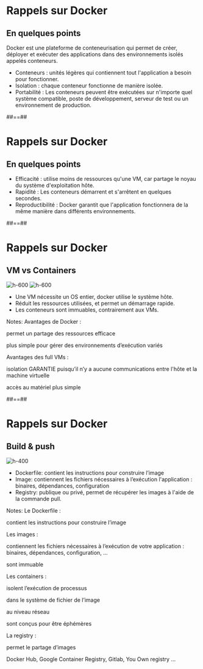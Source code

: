 <!-- .slide:-->

# Rappels sur Docker
## En quelques points

Docker est une plateforme de conteneurisation qui permet de créer, déployer et exécuter des applications dans des environnements isolés appelés conteneurs.
* Conteneurs : unités légères qui contiennent tout l'application a besoin pour fonctionner.
* Isolation : chaque conteneur fonctionne de manière isolée.
* Portabilité : Les conteneurs peuvent être exécutées sur n'importe quel système compatible, poste de développement, serveur de test ou un environnement de production.

##==##

# Rappels sur Docker
## En quelques points

* Efficacité : utilise moins de ressources qu'une VM, car partage le noyau du système d'exploitation hôte.
* Rapidité : Les conteneurs démarrent et s'arrêtent en quelques secondes.
* Reproductibilité : Docker garantit que l'application fonctionnera de la même manière dans différents environnements.

##==##

<!-- .slide: class="flex-row" -->
# Rappels sur Docker
## VM vs Containers

![h-600](./assets/images/vms.png)
![h-600](./assets/images/containers.png)

* Une VM nécessite un OS entier, docker utilise le système hôte.
* Réduit les ressources utilisées, et permet un démarrage rapide.
* Les conteneurs sont immuables, contrairement aux VMs.

Notes:
Avantages de Docker :

permet un partage des ressources efficace

plus simple pour gérer des environnements d’exécution variés

Avantages des full VMs :

isolation GARANTIE puisqu’il n’y a aucune communications entre l'hôte et la machine virtuelle

accès au matériel plus simple

##==##

<!-- .slide:-->

# Rappels sur Docker
## Build & push

![h-400](./assets/images/docker.png)
* Dockerfile: contient les instructions pour construire l’image
* Image: contiennent les fichiers nécessaires à l’exécution l'application : binaires, dépendances, configuration
* Registry: publique ou privé, permet de récupérer les images à l'aide de la commande pull.

Notes:
Le Dockerfile :

contient les instructions pour construire l’image

Les images :

contiennent les fichiers nécessaires à l’exécution de votre application : binaires, dépendances, configuration, …

sont immuable

Les containers :

isolent l’exécution de processus

dans le système de fichier de l’image

au niveau réseau

sont conçus pour être éphémères

La registry :

permet le partage d’images

Docker Hub, Google Container Registry, Gitlab, You Own registry ...
